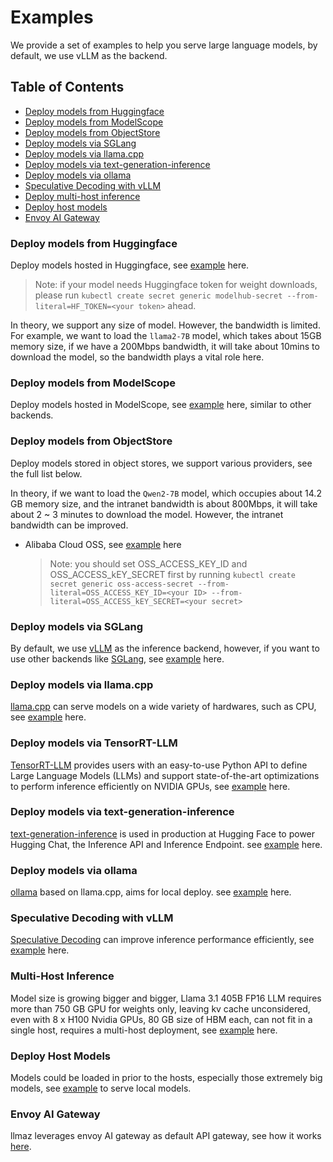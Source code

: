 # Examples

We provide a set of examples to help you serve large language models, by default, we use vLLM as the backend.

## Table of Contents

- [Deploy models from Huggingface](#deploy-models-from-huggingface)
- [Deploy models from ModelScope](#deploy-models-from-modelscope)
- [Deploy models from ObjectStore](#deploy-models-from-objectstore)
- [Deploy models via SGLang](#deploy-models-via-sglang)
- [Deploy models via llama.cpp](#deploy-models-via-llamacpp)
- [Deploy models via text-generation-inference](#deploy-models-via-tgi)
- [Deploy models via ollama](#ollama)
- [Speculative Decoding with vLLM](#speculative-decoding-with-vllm)
- [Deploy multi-host inference](#multi-host-inference)
- [Deploy host models](#deploy-host-models)
- [Envoy AI Gateway](#envoy-ai-gateway)

### Deploy models from Huggingface

Deploy models hosted in Huggingface, see [example](./huggingface/) here.

> Note: if your model needs Huggingface token for weight downloads, please run `kubectl create secret generic modelhub-secret --from-literal=HF_TOKEN=<your token>` ahead.

In theory, we support any size of model. However, the bandwidth is limited. For example, we want to load the `llama2-7B` model, which takes about 15GB memory size, if we have a 200Mbps bandwidth, it will take about 10mins to download the model, so the bandwidth plays a vital role here.

### Deploy models from ModelScope

Deploy models hosted in ModelScope, see [example](./modelscope/) here, similar to other backends.

### Deploy models from ObjectStore

Deploy models stored in object stores, we support various providers, see the full list below.

In theory, if we want to load the `Qwen2-7B` model, which occupies about 14.2 GB memory size, and the intranet bandwidth is about 800Mbps, it will take about 2 ~ 3 minutes to download the model. However, the intranet bandwidth can be improved.

- Alibaba Cloud OSS, see [example](./objstore-oss/) here

  > Note: you should set OSS_ACCESS_KEY_ID and OSS_ACCESS_kEY_SECRET first by running `kubectl create secret generic oss-access-secret --from-literal=OSS_ACCESS_KEY_ID=<your ID> --from-literal=OSS_ACCESS_kEY_SECRET=<your secret>`

### Deploy models via SGLang

By default, we use [vLLM](https://github.com/vllm-project/vllm) as the inference backend, however, if you want to use other backends like [SGLang](https://github.com/sgl-project/sglang), see [example](./sglang/) here.

### Deploy models via llama.cpp

[llama.cpp](https://github.com/ggerganov/llama.cpp) can serve models on a wide variety of hardwares, such as CPU, see [example](./llamacpp/) here.

### Deploy models via TensorRT-LLM

[TensorRT-LLM](https://github.com/NVIDIA/TensorRT-LLM) provides users with an easy-to-use Python API to define Large Language Models (LLMs) and support state-of-the-art optimizations to perform inference efficiently on NVIDIA GPUs, see [example](./tensorrt-llm/) here.

### Deploy models via text-generation-inference

[text-generation-inference](https://github.com/huggingface/text-generation-inference) is used in production at Hugging Face to power Hugging Chat, the Inference API and Inference Endpoint. see [example](./tgi/) here.

### Deploy models via ollama

[ollama](https://github.com/ollama/ollama) based on llama.cpp, aims for local deploy. see [example](./ollama/) here.

### Speculative Decoding with vLLM

[Speculative Decoding](https://arxiv.org/abs/2211.17192) can improve inference performance efficiently, see [example](./speculative-decoding/vllm/) here.

### Multi-Host Inference

Model size is growing bigger and bigger, Llama 3.1 405B FP16 LLM requires more than 750 GB GPU for weights only, leaving kv cache unconsidered, even with 8 x H100 Nvidia GPUs, 80 GB size of HBM each, can not fit in a single host, requires a multi-host deployment, see [example](./multi-nodes/) here.

### Deploy Host Models

Models could be loaded in prior to the hosts, especially those extremely big models, see [example](./hostpath/) to serve local models.

### Envoy AI Gateway

llmaz leverages envoy AI gateway as default API gateway, see how it works [here](../envoy-ai-gateway.md).
